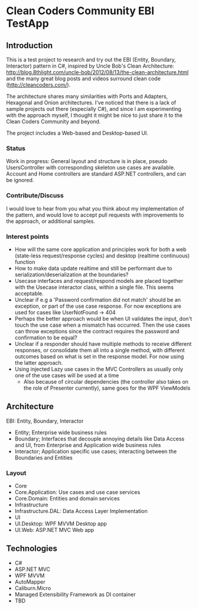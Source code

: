 # Clean Coders Community EBI TestApp

## Introduction

This is a test project to research and try out the EBI (Entity, Boundary, Interactor) pattern in C#, inspired by Uncle Bob's Clean Architecture: http://blog.8thlight.com/uncle-bob/2012/08/13/the-clean-architecture.html
and the many great blog posts and videos surround clean code (http://cleancoders.com/).

The architecture shares many similarities with Ports and Adapters, Hexagonal and Onion architectures.
I've noticed that there is a lack of sample projects out there (especially C#), and since I am experimenting with the approach myself,
I thought it might be nice to just share it to the Clean Coders Community and beyond.

The project includes a Web-based and Desktop-based UI.

### Status
Work in progress: General layout and structure is in place, pseudo UsersController with corresponding skeleton use cases are available.
Account and Home controllers are standard ASP.NET controllers, and can be ignored.

### Contribute/Discuss
I would love to hear from you what you think about my implementation of the pattern, and would love to accept pull requests with improvements to the approach, or additional samples.

### Interest points
* How will the same core application and principles work for both a web (state-less request/response cycles) and desktop (realtime continuous) function
 * How to make data update realtime and still be performant due to serialization/deserialization at the boundaries?
* Usecase interfaces and request/respond models are placed together with the Usecase interactor class, within a single file. This seems acceptable.
* Unclear if e.g a 'Password confirmation did not match' should be an exception, or part of the use case response. For now exceptions are used for cases like UserNotFound -> 404
 * Perhaps the better approach would be when UI validates the input, don't touch the use case when a mismatch has occurred. Then the use cases can throw exceptions since the contract requires the password and confirmation to be equal?
* Unclear if a responder should have multiple methods to receive different responses, or consolidate them all into a single method, with different outcomes based on what is set in the response model. For now using the latter approach.
* Using injected Lazy use cases in the MVC Controllers as usually only one of the use cases will be used at a time
  * Also because of circular dependencies (the controller also takes on the role of Presenter currently), same goes for the WPF ViewModels

## Architecture
EBI: Entity, Boundary, Interactor

* Entity; Enterprise wide business rules
* Boundary; Interfaces that decouple annoying details like Data Access and UI, from Enterprise and Application wide business rules
* Interactor; Application specific use cases; interacting between the Boundaries and Entities

### Layout
* Core
 * Core.Application: Use cases and use case services
 * Core.Domain: Entities and domain services
* Infrastructure
 * Infrastructure.DAL: Data Access Layer Implementation
* UI
 * UI.Desktop: WPF MVVM Desktop app
 * UI.Web: ASP.NET MVC Web app

## Technologies
* C#
* ASP.NET MVC
* WPF MVVM
 * AutoMapper
 * Caliburn.Micro
 * Managed Extensibility Framework as DI container
* TBD
